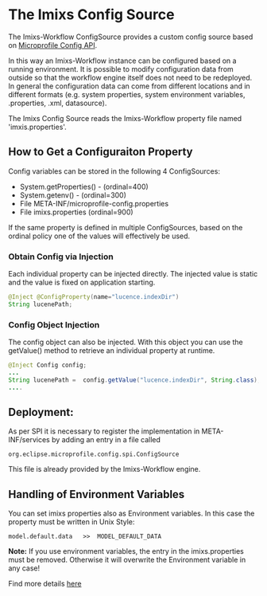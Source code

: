 # The Imixs Config Source 

The Imixs-Workflow ConfigSource provides a custom config source based on [Microprofile Config API](https://microprofile.io/project/eclipse/microprofile-config).

In this way an Imixs-Workflow instance can be configured based on a running environment. It is possible to modify configuration data from outside so that the workflow engine itself does not need to be redeployed. In general the configuration data can come from different locations and in different formats (e.g. system properties, system environment variables, .properties, .xml, datasource). 

The Imixs Config Source reads the Imixs-Workflow property file named 'imxis.properties'.


## How to Get a Configuraiton Property

Config variables  can be stored in the following 4 ConfigSources:

* System.getProperties() - (ordinal=400)
* System.getenv() - (ordinal=300)
* File META-INF/microprofile-config.properties
* File imixs.properties (ordinal=900)

If the same property is defined in multiple ConfigSources, based on the ordinal policy one of the values will effectively be used.

### Obtain Config via Injection

Each individual property can be injected directly. The injected value is static and the value is fixed on application starting.

```java
@Inject @ConfigProperty(name="lucence.indexDir") 
String lucenePath;
```

### Config Object Injection

The config object can also be injected. With this object you can use the getValue() method to retrieve an individual property at runtime.

```java
@Inject Config config;
...
String lucenePath =  config.getValue("lucence.indexDir", String.class);
....
```

## Deployment:

As per SPI it is necessary to register the implementation in META-INF/services by adding an entry in a file called
 
	org.eclipse.microprofile.config.spi.ConfigSource
	
This file is already provided by the Imixs-Workflow engine.


## Handling of Environment Variables

You can set imixs properties also as Environment variables. In this case the property must be written in Unix Style:

	model.default.data   >>  MODEL_DEFAULT_DATA

**Note:** If you use environment variables, the entry in the imixs.properties must be removed. Otherwise it will overwrite the Environment variable in any case!

Find more details [here](https://github.com/eclipse/microprofile-config/blob/master/spec/src/main/asciidoc/configsources.asciidoc#default-configsources)
